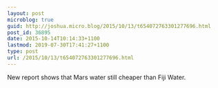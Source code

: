 ```yaml
---
layout: post
microblog: true
guid: http://joshua.micro.blog/2015/10/13/t654072763301277696.html
post_id: 36895
date: 2015-10-14T10:14:33+1100
lastmod: 2019-07-30T17:41:27+1100
type: post
url: /2015/10/13/t654072763301277696.html
---
```

New report shows that Mars water still cheaper than Fiji Water.
